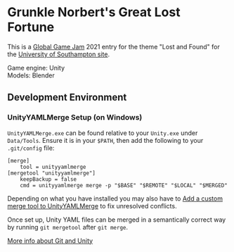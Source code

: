 # Grunkle Norbert's Great Lost Fortune
This is a [Global Game Jam](https://globalgamejam.org/) 2021 entry for the theme
"Lost and Found" for the [University of Southampton
site](https://globalgamejam.org/2021/jam-sites/university-southampton).

Game engine: Unity \
Models: Blender

## Development Environment
### UnityYAMLMerge Setup (on Windows)
`UnityYAMLMerge.exe` can be found relative to your `Unity.exe` under
`Data/Tools`. Ensure it is in your `$PATH`, then add the following to your
`.git/config` file:
```
[merge]
    tool = unityyamlmerge
[mergetool "unityyamlmerge"]
    keepBackup = false
    cmd = unityyamlmerge merge -p "$BASE" "$REMOTE" "$LOCAL" "$MERGED"
```
Depending on what you have installed you may also have to [Add a custom merge
tool to
UnityYAMLMerge](https://gist.github.com/Ikalou/197c414d62f45a1193fd#custom-merge-tool-optional)
to fix unresolved conflicts.

Once set up, Unity YAML files can be merged in a semantically correct way by
running `git mergetool` after `git merge`.

[More info about Git and
Unity](https://gist.github.com/Ikalou/197c414d62f45a1193fd)
